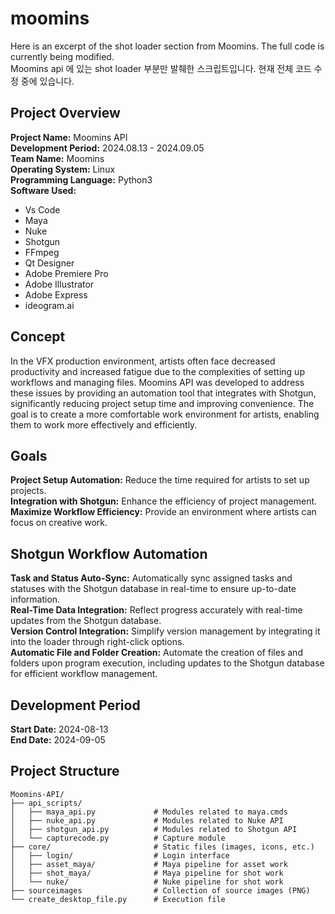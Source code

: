# moomins

Here is an excerpt of the shot loader section from Moomins. The full code is currently being modified.  
Moomins api 에 있는 shot loader 부분만 발췌한 스크립트입니다. 현재 전체 코드 수정 중에 있습니다.


## Project Overview  

**Project Name:** Moomins API  
**Development Period:** 2024.08.13 - 2024.09.05  
**Team Name:** Moomins  
**Operating System:** Linux  
**Programming Language:** Python3  
**Software Used:**  
- Vs Code
- Maya
- Nuke
- Shotgun
- FFmpeg
- Qt Designer
- Adobe Premiere Pro
- Adobe Illustrator
- Adobe Express
- ideogram.ai

## Concept  

In the VFX production environment, artists often face decreased productivity and increased fatigue due to the complexities of setting up workflows and managing files. Moomins API was developed to address these issues by providing an automation tool that integrates with Shotgun, significantly reducing project setup time and improving convenience. The goal is to create a more comfortable work environment for artists, enabling them to work more effectively and efficiently.

## Goals  

**Project Setup Automation:** Reduce the time required for artists to set up projects.  
**Integration with Shotgun:** Enhance the efficiency of project management.  
**Maximize Workflow Efficiency:** Provide an environment where artists can focus on creative work.  

## Shotgun Workflow Automation  

**Task and Status Auto-Sync:** Automatically sync assigned tasks and statuses with the Shotgun database in real-time to ensure up-to-date information.  
**Real-Time Data Integration:** Reflect progress accurately with real-time updates from the Shotgun database.  
**Version Control Integration:** Simplify version management by integrating it into the loader through right-click options.  
**Automatic File and Folder Creation:** Automate the creation of files and folders upon program execution, including updates to the Shotgun database for efficient workflow management.  

## Development Period  

**Start Date:** 2024-08-13  
**End Date:** 2024-09-05


## Project Structure
```
Moomins-API/
├── api_scripts/
│   ├── maya_api.py             # Modules related to maya.cmds
│   ├── nuke_api.py             # Modules related to Nuke API
│   ├── shotgun_api.py          # Modules related to Shotgun API
│   └── capturecode.py          # Capture module
├── core/                       # Static files (images, icons, etc.)
│   ├── login/                  # Login interface
│   ├── asset_maya/             # Maya pipeline for asset work
│   ├── shot_maya/              # Maya pipeline for shot work
│   └── nuke/                   # Nuke pipeline for shot work
├── sourceimages                # Collection of source images (PNG)
└── create_desktop_file.py      # Execution file
```


